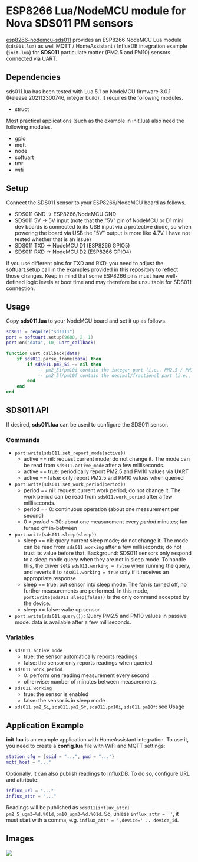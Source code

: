 # ESP8266 Lua/NodeMCU module for Nova SDS011 PM sensors

[esp8266-nodemcu-sds011](https://finalrewind.org/projects/esp8266-nodemcu-sds011/)
provides an ESP8266 NodeMCU Lua module (`sds011.lua`) as well MQTT /
HomeAssistant / InfluxDB integration example (`init.lua`) for **SDS011**
particulate matter (PM2.5 and PM10) sensors connected via UART.

## Dependencies

sds011.lua has been tested with Lua 5.1 on NodeMCU firmware 3.0.1
(Release 202112300746, integer build). It requires the following modules.

* struct

Most practical applications (such as the example in init.lua) also need the
following modules.

* gpio
* mqtt
* node
* softuart
* tmr
* wifi

## Setup

Connect the SDS011 sensor to your ESP8266/NodeMCU board as follows.

* SDS011 GND → ESP8266/NodeMCU GND
* SDS011 5V → 5V input (note that the "5V" pin of NodeMCU or D1 mini dev boards is connected to its USB input via a protective diode, so when powering the board via USB the "5V" output is more like 4.7V. I have not tested whether that is an issue)
* SDS011 TXD → NodeMCU D1 (ESP8266 GPIO5)
* SDS011 RXD → NodeMCU D2 (ESP8266 GPIO4)

If you use different pins for TXD and RXD, you need to adjust the
softuart.setup call in the examples provided in this repository to reflect
those changes. Keep in mind that some ESP8266 pins must have well-defined logic
levels at boot time and may therefore be unsuitable for SDS011 connection.

## Usage

Copy **sds011.lua** to your NodeMCU board and set it up as follows.

```lua
sds011 = require("sds011")
port = softuart.setup(9600, 2, 1)
port:on("data", 10, uart_callback)

function uart_callback(data)
	if sds011.parse_frame(data) then
		if sds011.pm2_5i ~= nil then
			-- pm2_5i/pm10i contain the integer part (i.e., PM2.5 / PM10 value in µg/m³)
			-- pm2_5f/pm10f contain the decimal/fractional part (i.e., PM2.5 / PM10 fraction in .1 µg/m³, range 0 .. 9)
		end
	end
end
```

## SDS011 API

If desired, **sds011.lua** can be used to configure the SDS011 sensor.

### Commands

* `port:write(sds011.set_report_mode(active))`
  * active == nil: request current mode; do not change it.
    The mode can be read from `sds011.active_mode` after a few milliseconds.
  * active == true: periodically report PM2.5 and PM10 values via UART
  * active == false: only report PM2.5 and PM10 values when queried
* `port:write(sds011.set_work_period(period))`
  * period == nil: request current work period; do not change it.
    The work period can be read from `sds011.work_period` after a few milliseconds.
  * period == 0: continuous operation (about one measurement per second)
  * 0 < *period* ≤ 30: about one measurement every *period* minutes; fan turned off in-between
* `port:write(sds011.sleep(sleep))`
  * sleep == nil: query current sleep mode; do not change it.
    The mode can be read from `sds011.working` after a few milliseconds; do
    not trust its value before that.
    Background: SDS011 sensors only respond to a sleep mode query when they are
    not in sleep mode. To handle this, the driver sets `sds011.working = false`
    when running the query, and reverts it to `sds011.working = true` only if
    it receives an appropriate response.
  * sleep == true: put sensor into sleep mode.
    The fan is turned off, no further measurements are performed. In this mode,
    `port:write(sds011.sleep(false))` is the only command accepted by the
    device.
  * sleep == false: wake up sensor
* `port:write(sds011.query())`: Query PM2.5 and PM10 values in passive mode.
  data is available after a few milliseconds.

### Variables

* `sds011.active_mode`
  * true: the sensor automatically reports readings
  * false: the sensor only reports readings when queried
* `sds011.work_period`
  * 0: perform one reading measurement every second
  * otherwise: number of minutes between measurements
* `sds011.working`
  * true: the sensor is enabled
  * false: the sensor is in sleep mode
* `sds011.pm2_5i`, `sds011.pm2_5f`, `sds011.pm10i`, `sds011.pm10f`: see Usage

## Application Example

**init.lua** is an example application with HomeAssistant integration.
To use it, you need to create a **config.lua** file with WiFI and MQTT settings:

```lua
station_cfg = {ssid = "...", pwd = "..."}
mqtt_host = "..."
```

Optionally, it can also publish readings to InfluxDB.
To do so, configure URL and attribute:

```lua
influx_url = "..."
influx_attr = "..."
```

Readings will be published as `sds011[influx_attr] pm2_5_ugm3=%d.%01d,pm10_ugm3=%d.%01d`.
So, unless `influx_attr = ''`, it must start with a comma, e.g. `influx_attr = ',device=' .. device_id`.

## Images

![](https://finalrewind.org/projects/esp8266-nodemcu-sds011/media/preview.png)
